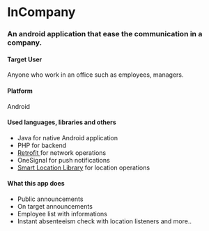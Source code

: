 # InCompany

<h3> An android application that ease the communication in a company. </h3>

<h4> Target User </h4>

<p> Anyone who work in an office such as employees, managers. </p>

<h4> Platform </h4>

<p> Android </p>

<h4> Used languages, libraries and others </h4>

<ul>
  <li> Java for native Android application </li>
  <li> PHP for backend </li>
  <li> <a href="https://github.com/square/retrofit">Retrofit </a> for network operations</li> 
  <li> OneSignal for push notifications </li>
  <li> <a href="https://github.com/mrmans0n/smart-location-lib"> Smart Location Library</a> for location operations </li>
</ul>

<h4> What this app does </h4>
<ul>
  <li> Public announcements </li>
  <li> On target announcements </li>
  <li> Employee list with informations </li>
  <li> Instant absenteeism check with location listeners and more..</li>
  </ul>

